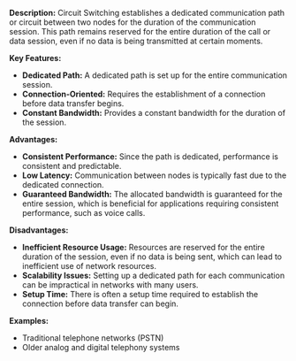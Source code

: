 **Description:** Circuit Switching establishes a dedicated communication path or circuit between two nodes for the duration of the communication session. This path remains reserved for the entire duration of the call or data session, even if no data is being transmitted at certain moments.

**Key Features:**

- **Dedicated Path:** A dedicated path is set up for the entire communication session.
- **Connection-Oriented:** Requires the establishment of a connection before data transfer begins.
- **Constant Bandwidth:** Provides a constant bandwidth for the duration of the session.

**Advantages:**

- **Consistent Performance:** Since the path is dedicated, performance is consistent and predictable.
- **Low Latency:** Communication between nodes is typically fast due to the dedicated connection.
- **Guaranteed Bandwidth:** The allocated bandwidth is guaranteed for the entire session, which is beneficial for applications requiring consistent performance, such as voice calls.

**Disadvantages:**

- **Inefficient Resource Usage:** Resources are reserved for the entire duration of the session, even if no data is being sent, which can lead to inefficient use of network resources.
- **Scalability Issues:** Setting up a dedicated path for each communication can be impractical in networks with many users.
- **Setup Time:** There is often a setup time required to establish the connection before data transfer can begin.

**Examples:**

- Traditional telephone networks (PSTN)
- Older analog and digital telephony systems
